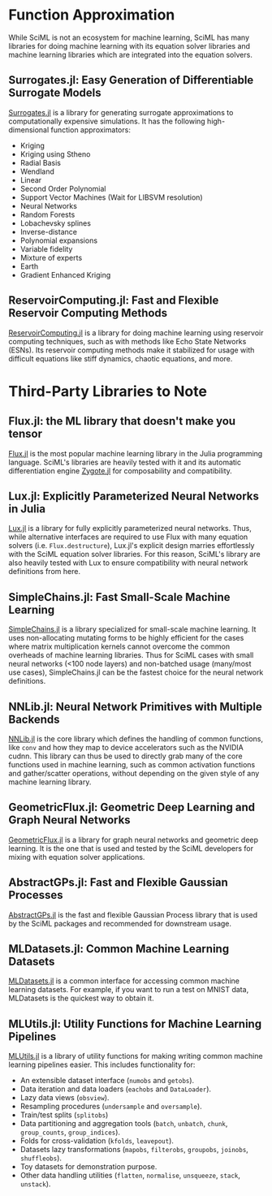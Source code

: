 # Function Approximation

While SciML is not an ecosystem for machine learning, SciML has many libraries for doing
machine learning with its equation solver libraries and machine learning libraries which
are integrated into the equation solvers.

## Surrogates.jl: Easy Generation of Differentiable Surrogate Models

[Surrogates.jl](https://github.com/SciML/Surrogates.jl) is a library for generating surrogate
approximations to computationally expensive simulations. It has the following
high-dimensional function approximators:

  - Kriging
  - Kriging using Stheno
  - Radial Basis
  - Wendland
  - Linear
  - Second Order Polynomial
  - Support Vector Machines (Wait for LIBSVM resolution)
  - Neural Networks
  - Random Forests
  - Lobachevsky splines
  - Inverse-distance
  - Polynomial expansions
  - Variable fidelity
  - Mixture of experts
  - Earth
  - Gradient Enhanced Kriging

## ReservoirComputing.jl: Fast and Flexible Reservoir Computing Methods

[ReservoirComputing.jl](https://github.com/SciML/ReservoirComputing.jl) is a library for
doing machine learning using reservoir computing techniques, such as with methods like Echo
State Networks (ESNs). Its reservoir computing methods make it stabilized for usage with
difficult equations like stiff dynamics, chaotic equations, and more.

# Third-Party Libraries to Note

## Flux.jl: the ML library that doesn't make you tensor

[Flux.jl](https://github.com/FluxML/Flux.jl) is the most popular machine learning library in the
Julia programming language. SciML's libraries are heavily tested with it and its automatic
differentiation engine [Zygote.jl](https://github.com/FluxML/Zygote.jl) for composability and
compatibility.

## Lux.jl: Explicitly Parameterized Neural Networks in Julia

[Lux.jl](https://github.com/avik-pal/Lux.jl) is a library for fully explicitly parameterized
neural networks. Thus, while alternative interfaces are required to use Flux with many equation
solvers (i.e. `Flux.destructure`), Lux.jl's explicit design marries effortlessly with the
SciML equation solver libraries. For this reason, SciML's library are also heavily tested with
Lux to ensure compatibility with neural network definitions from here.

## SimpleChains.jl: Fast Small-Scale Machine Learning

[SimpleChains.jl](https://github.com/PumasAI/SimpleChains.jl) is a library specialized for
small-scale machine learning. It uses non-allocating mutating forms to be highly efficient
for the cases where matrix multiplication kernels cannot overcome the common overheads
of machine learning libraries. Thus for SciML cases with small neural networks (<100 node layers)
and non-batched usage (many/most use cases), SimpleChains.jl can be the fastest choice for the
neural network definitions.

## NNLib.jl: Neural Network Primitives with Multiple Backends

[NNLib.jl](https://github.com/FluxML/NNlib.jl) is the core library which defines the handling
of common functions, like `conv` and how they map to device accelerators such as the NVIDIA
cudnn. This library can thus be used to directly grab many of the core functions used in
machine learning, such as common activation functions and gather/scatter operations, without
depending on the given style of any machine learning library.

## GeometricFlux.jl: Geometric Deep Learning and Graph Neural Networks

[GeometricFlux.jl](https://github.com/FluxML/GeometricFlux.jl) is a library for graph neural
networks and geometric deep learning. It is the one that is used and tested by the SciML
developers for mixing with equation solver applications.

## AbstractGPs.jl: Fast and Flexible Gaussian Processes

[AbstractGPs.jl](https://github.com/JuliaGaussianProcesses/AbstractGPs.jl) is the fast and
flexible Gaussian Process library that is used by the SciML packages and recommended
for downstream usage.

## MLDatasets.jl: Common Machine Learning Datasets

[MLDatasets.jl](https://github.com/JuliaML/MLDatasets.jl)  is a common interface for
accessing common machine learning datasets. For example, if you want to run a test on
MNIST data, MLDatasets is the quickest way to obtain it.

## MLUtils.jl: Utility Functions for Machine Learning Pipelines

[MLUtils.jl](https://github.com/JuliaML/MLUtils.jl) is a library of utility functions for
making writing common machine learning pipelines easier. This includes functionality for:

  - An extensible dataset interface  (`numobs` and `getobs`).
  - Data iteration and data loaders (`eachobs` and `DataLoader`).
  - Lazy data views (`obsview`).
  - Resampling procedures (`undersample` and `oversample`).
  - Train/test splits (`splitobs`)
  - Data partitioning and aggregation tools (`batch`, `unbatch`, `chunk`, `group_counts`, `group_indices`).
  - Folds for cross-validation (`kfolds`, `leavepout`).
  - Datasets lazy transformations (`mapobs`, `filterobs`, `groupobs`, `joinobs`, `shuffleobs`).
  - Toy datasets for demonstration purpose.
  - Other data handling utilities (`flatten`, `normalise`, `unsqueeze`, `stack`, `unstack`).
